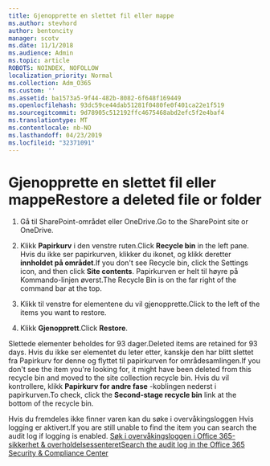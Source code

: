 ```yaml
---
title: Gjenopprette en slettet fil eller mappe
ms.author: stevhord
author: bentoncity
manager: scotv
ms.date: 11/1/2018
ms.audience: Admin
ms.topic: article
ROBOTS: NOINDEX, NOFOLLOW
localization_priority: Normal
ms.collection: Adm_O365
ms.custom: ''
ms.assetid: ba1573a5-9f44-482b-8082-6f648f169449
ms.openlocfilehash: 93dc59ce44dab51281f0480fe0f401ca22e1f519
ms.sourcegitcommit: 9d78905c512192ffc4675468abd2efc5f2e4baf4
ms.translationtype: MT
ms.contentlocale: nb-NO
ms.lasthandoff: 04/23/2019
ms.locfileid: "32371091"
---
```

# <a name="restore-a-deleted-file-or-folder"></a><span data-ttu-id="8f5ef-102">Gjenopprette en slettet fil eller mappe</span><span class="sxs-lookup"><span data-stu-id="8f5ef-102">Restore a deleted file or folder</span></span>

1. <span data-ttu-id="8f5ef-103">Gå til SharePoint-området eller OneDrive.</span><span class="sxs-lookup"><span data-stu-id="8f5ef-103">Go to the SharePoint site or OneDrive.</span></span>
    
2. <span data-ttu-id="8f5ef-104">Klikk **Papirkurv** i den venstre ruten.</span><span class="sxs-lookup"><span data-stu-id="8f5ef-104">Click **Recycle bin** in the left pane.</span></span> <span data-ttu-id="8f5ef-105">Hvis du ikke ser papirkurven, klikker du ikonet, og klikk deretter **innholdet på området**.</span><span class="sxs-lookup"><span data-stu-id="8f5ef-105">If you don't see Recycle bin, click the Settings icon, and then click **Site contents**.</span></span> <span data-ttu-id="8f5ef-106">Papirkurven er helt til høyre på Kommando-linjen øverst.</span><span class="sxs-lookup"><span data-stu-id="8f5ef-106">The Recycle Bin is on the far right of the command bar at the top.</span></span>
    
3. <span data-ttu-id="8f5ef-107">Klikk til venstre for elementene du vil gjenopprette.</span><span class="sxs-lookup"><span data-stu-id="8f5ef-107">Click to the left of the items you want to restore.</span></span>
    
4. <span data-ttu-id="8f5ef-108">Klikk **Gjenopprett**.</span><span class="sxs-lookup"><span data-stu-id="8f5ef-108">Click **Restore**.</span></span>
    
<span data-ttu-id="8f5ef-109">Slettede elementer beholdes for 93 dager.</span><span class="sxs-lookup"><span data-stu-id="8f5ef-109">Deleted items are retained for 93 days.</span></span> <span data-ttu-id="8f5ef-110">Hvis du ikke ser elementet du leter etter, kanskje den har blitt slettet fra Papirkurv for denne og flyttet til papirkurven for områdesamlingen.</span><span class="sxs-lookup"><span data-stu-id="8f5ef-110">If you don't see the item you're looking for, it might have been deleted from this recycle bin and moved to the site collection recycle bin.</span></span> <span data-ttu-id="8f5ef-111">Hvis du vil kontrollere, klikk **Papirkurv for andre fase** -koblingen nederst i papirkurven.</span><span class="sxs-lookup"><span data-stu-id="8f5ef-111">To check, click the **Second-stage recycle bin** link at the bottom of the recycle bin.</span></span> 
  
<span data-ttu-id="8f5ef-112">Hvis du fremdeles ikke finner varen kan du søke i overvåkingsloggen Hvis logging er aktivert.</span><span class="sxs-lookup"><span data-stu-id="8f5ef-112">If you are still unable to find the item you can search the audit log if logging is enabled.</span></span> [<span data-ttu-id="8f5ef-113">Søk i overvåkingsloggen i Office 365-sikkerhet &amp; overholdelsessenteret</span><span class="sxs-lookup"><span data-stu-id="8f5ef-113">Search the audit log in the Office 365 Security &amp; Compliance Center</span></span>](https://support.office.com/article/0d4d0f35-390b-4518-800e-0c7ec95e946c.aspx)
  

